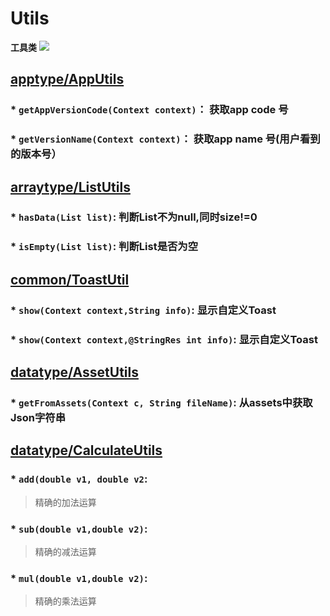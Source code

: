 # Utils
**工具类**
[![](https://jitpack.io/v/UamaHZ/Utils.svg)](https://jitpack.io/#UamaHZ/Utils)

## [apptype/AppUtils](https://github.com/UamaHZ/Utils/blob/master/uamautils/src/main/java/com/lvman/uamautil/apptype/AppUtils.java)
### * `getAppVersionCode(Context context)`： 获取app code 号
### * `getVersionName(Context context)`： 获取app name 号(用户看到的版本号）

## [arraytype/ListUtils](https://github.com/UamaHZ/Utils/blob/master/uamautils/src/main/java/com/lvman/uamautil/arraytype/ListUtils.java)
### * `hasData(List list)`: 判断List不为null,同时size!=0
### * `isEmpty(List list)`: 判断List是否为空

## [common/ToastUtil](https://github.com/UamaHZ/Utils/blob/master/uamautils/src/main/java/com/lvman/uamautil/common/ToastUtil.java)
### * `show(Context context,String info)`: 显示自定义Toast
### * `show(Context context,@StringRes int info)`: 显示自定义Toast

## [datatype/AssetUtils](https://github.com/UamaHZ/Utils/blob/master/uamautils/src/main/java/com/lvman/uamautil/datatype/AssetUtils.java)
### * `getFromAssets(Context c, String fileName)`: 从assets中获取Json字符串

## [datatype/CalculateUtils](https://github.com/UamaHZ/Utils/blob/master/uamautils/src/main/java/com/lvman/uamautil/datatype/CalculateUtils.java)
### * `add(double v1, double v2`: 
   > 精确的加法运算
### * `sub(double v1,double v2)`: 
   > 精确的减法运算
### * `mul(double v1,double v2)`: 
   > 精确的乘法运算
